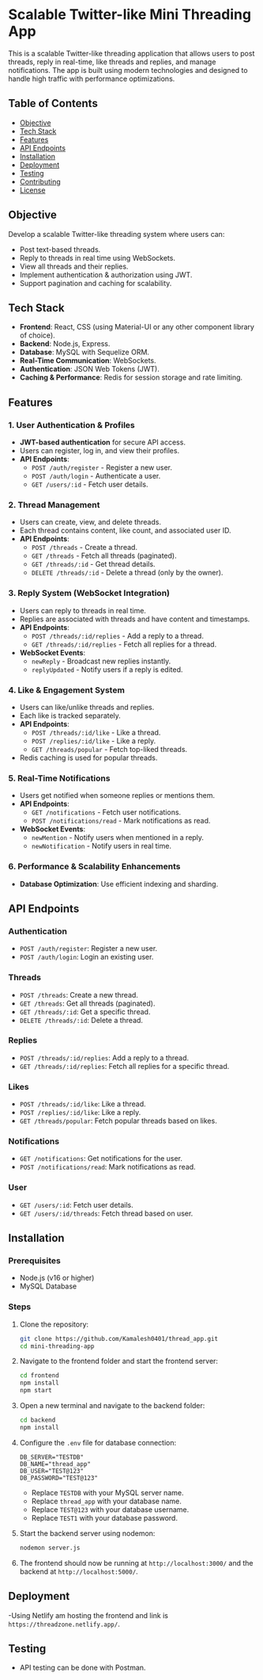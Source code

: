 # Scalable Twitter-like Mini Threading App

This is a scalable Twitter-like threading application that allows users to post threads, reply in real-time, like threads and replies, and manage notifications. The app is built using modern technologies and designed to handle high traffic with performance optimizations.

## Table of Contents
- [Objective](#objective)
- [Tech Stack](#tech-stack)
- [Features](#features)
- [API Endpoints](#api-endpoints)
- [Installation](#installation)
- [Deployment](#deployment)
- [Testing](#testing)
- [Contributing](#contributing)
- [License](#license)

## Objective
Develop a scalable Twitter-like threading system where users can:
- Post text-based threads.
- Reply to threads in real time using WebSockets.
- View all threads and their replies.
- Implement authentication & authorization using JWT.
- Support pagination and caching for scalability.

## Tech Stack
- **Frontend**: React, CSS (using Material-UI or any other component library of choice).
- **Backend**: Node.js, Express.
- **Database**: MySQL with Sequelize ORM.
- **Real-Time Communication**: WebSockets.
- **Authentication**: JSON Web Tokens (JWT).
- **Caching & Performance**: Redis for session storage and rate limiting.

## Features

### 1. User Authentication & Profiles
- **JWT-based authentication** for secure API access.
- Users can register, log in, and view their profiles.
- **API Endpoints**:
  - `POST /auth/register` - Register a new user.
  - `POST /auth/login` - Authenticate a user.
  - `GET /users/:id` - Fetch user details.

### 2. Thread Management
- Users can create, view, and delete threads.
- Each thread contains content, like count, and associated user ID.
- **API Endpoints**:
  - `POST /threads` - Create a thread.
  - `GET /threads` - Fetch all threads (paginated).
  - `GET /threads/:id` - Get thread details.
  - `DELETE /threads/:id` - Delete a thread (only by the owner).

### 3. Reply System (WebSocket Integration)
- Users can reply to threads in real time.
- Replies are associated with threads and have content and timestamps.
- **API Endpoints**:
  - `POST /threads/:id/replies` - Add a reply to a thread.
  - `GET /threads/:id/replies` - Fetch all replies for a thread.
- **WebSocket Events**:
  - `newReply` - Broadcast new replies instantly.
  - `replyUpdated` - Notify users if a reply is edited.

### 4. Like & Engagement System
- Users can like/unlike threads and replies.
- Each like is tracked separately.
- **API Endpoints**:
  - `POST /threads/:id/like` - Like a thread.
  - `POST /replies/:id/like` - Like a reply.
  - `GET /threads/popular` - Fetch top-liked threads.
- Redis caching is used for popular threads.

### 5. Real-Time Notifications
- Users get notified when someone replies or mentions them.
- **API Endpoints**:
  - `GET /notifications` - Fetch user notifications.
  - `POST /notifications/read` - Mark notifications as read.
- **WebSocket Events**:
  - `newMention` - Notify users when mentioned in a reply.
  - `newNotification` - Notify users in real time.

### 6. Performance & Scalability Enhancements
- **Database Optimization**: Use efficient indexing and sharding.

## API Endpoints

### Authentication
- `POST /auth/register`: Register a new user.
- `POST /auth/login`: Login an existing user.

### Threads
- `POST /threads`: Create a new thread.
- `GET /threads`: Get all threads (paginated).
- `GET /threads/:id`: Get a specific thread.
- `DELETE /threads/:id`: Delete a thread.

### Replies
- `POST /threads/:id/replies`: Add a reply to a thread.
- `GET /threads/:id/replies`: Fetch all replies for a specific thread.

### Likes
- `POST /threads/:id/like`: Like a thread.
- `POST /replies/:id/like`: Like a reply.
- `GET /threads/popular`: Fetch popular threads based on likes.

### Notifications
- `GET /notifications`: Get notifications for the user.
- `POST /notifications/read`: Mark notifications as read.

### User
- `GET /users/:id`: Fetch user details.
- `GET /users/:id/threads`: Fetch thread based on user.

## Installation

### Prerequisites
- Node.js (v16 or higher)
- MySQL Database

### Steps
1. Clone the repository:
   ```bash
   git clone https://github.com/Kamalesh0401/thread_app.git
   cd mini-threading-app
   ```
2. Navigate to the frontend folder and start the frontend server:
   ```bash
   cd frontend
   npm install
   npm start
   ```
3. Open a new terminal and navigate to the backend folder:
   ```bash
   cd backend
   npm install
   ```
4. Configure the `.env` file for database connection:
   ```env
   DB_SERVER="TESTDB"
   DB_NAME="thread_app"
   DB_USER="TEST@123"
   DB_PASSWORD="TEST@123"
   ```
   - Replace `TESTDB` with your MySQL server name.
   - Replace `thread_app` with your database name.
   - Replace `TEST@123` with your database username.
   - Replace `TEST1` with your database password.

5. Start the backend server using nodemon:
   ```bash
   nodemon server.js
   ```
6. The frontend should now be running at `http://localhost:3000/` and the backend at `http://localhost:5000/`.

## Deployment
-Using Netlify am hosting the frontend and link is `https://threadzone.netlify.app/`.

## Testing
- API testing can be done with Postman.


